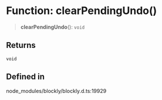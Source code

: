 # Function: clearPendingUndo()

> **clearPendingUndo**(): `void`

## Returns

`void`

## Defined in

node_modules/blockly/blockly.d.ts:19929
